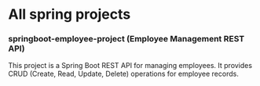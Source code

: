 # All spring projects

### springboot-employee-project (Employee Management REST API)

This project is a Spring Boot REST API for managing employees. It provides CRUD (Create, Read, Update, Delete) operations for employee records.
